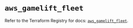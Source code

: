 # `aws_gamelift_fleet`

Refer to the Terraform Registry for docs: [`aws_gamelift_fleet`](https://registry.terraform.io/providers/hashicorp/aws/6.5.0/docs/resources/gamelift_fleet).
